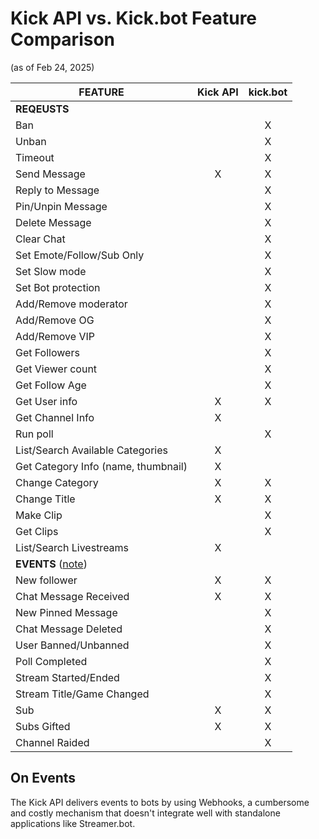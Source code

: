 # Kick API vs. Kick.bot Feature Comparison
(as of Feb 24, 2025)

| FEATURE | Kick API | kick.bot |
|---------| :-------: | :--------: |
| **REQEUSTS** |
| Ban |                                   |  X |
| Unban |                                 |  X |
| Timeout |                               |  X |
| Send Message |                X         |  X |
| Reply to Message |                      |  X |
| Pin/Unpin Message |                     |  X |
| Delete Message |                        |  X |
| Clear Chat |                            |  X |
| Set Emote/Follow/Sub Only |             |  X |
| Set Slow mode |                         |  X |
| Set Bot protection |                    |  X |
| Add/Remove moderator |                  |  X |
| Add/Remove OG |                         |  X |
| Add/Remove VIP |                        |  X |
| Get Followers |                         |  X |
| Get Viewer count |                      |  X |
| Get Follow Age |                        |  X |
| Get User info |               X         |  X |
| Get Channel Info |            X         |    |
| Run poll |                              |  X |
| List/Search Available Categories |   X  |    |
| Get Category Info (name, thumbnail) | X |    |
| Change Category |             X         |  X |
| Change Title |                X         |  X |
| Make Clip |                             |  X |
| Get Clips |                             |  X |
| List/Search Livestreams | X |   |
| **EVENTS** ([note](#on-events)) |
| New follower |                X         |  X |
| Chat Message Received |       X         |  X |
| New Pinned Message |                    |  X |
| Chat Message Deleted |                  |  X |
| User Banned/Unbanned |                  |  X |
| Poll Completed |                        |  X |
| Stream Started/Ended |                  |  X |
| Stream Title/Game Changed |             |  X |
| Sub |                         X         |  X |
| Subs Gifted |                 X         |  X |
| Channel Raided |                        |  X |

## On Events

The Kick API delivers events to bots by using Webhooks, a cumbersome and costly mechanism that doesn't integrate well with standalone applications like Streamer.bot.
